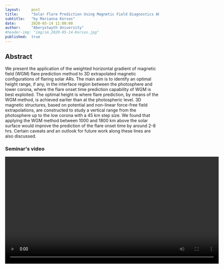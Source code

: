 ```yaml
---
layout:     post
title:      "Solar Flare Prediction Using Magnetic Field Diagnostics Above the Photosphere"
subtitle:   "by Marianna Korsos"
date:       2020-05-14 11:00:00
author:     "Aberystwyth University"
#header-img: "img/im_2020-05-14-Korsos.jpg"
published:  true
---
```


## Abstract
We present the application of the weighted horizontal gradient of magnetic field (WGM) flare prediction method to 3D extrapolated magnetic configurations of flaring solar ARs. The main aim is to identify an optimal height range, if any, in the interface region between the photosphere and lower corona, where the flare onset time prediction capability of WGM is best exploited. The optimal height is where flare prediction, by means of the WGM method, is achieved earlier than at the photospheric level. 3D magnetic structures, based on potential and non-linear force-free field extrapolations, are constructed to study a vertical range from the photosphere up to the low corona with a 45 km step size.  We found that applying the WGM method between 1000 and 1800 km above the solar surface would improve the prediction of the flare onset time by around 2-8 hrs. Certain caveats and an outlook for future work along these lines are also discussed.

### Seminar's video

<div class="embed-responsive embed-responsive-16by9"> 
    <video width="700" controls>
        <source src="https://espos.xyz/ESPOS_2020-05-14_Korsos.mp4" type="video/mp4">
    </video>
</div> 
